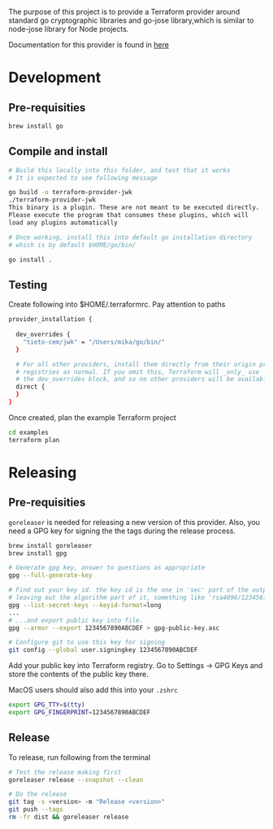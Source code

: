 The purpose of this project is to provide a Terraform provider around standard go
cryptographic libraries and go-jose library,which is similar to node-jose library 
for Node projects.

Documentation for this provider is found in [here](docs/index.md)

# Development


## Pre-requisities

```bash
brew install go
```

## Compile and install
```bash
# Build this locally into this folder, and test that it works
# It is expected to see following message

go build -o terraform-provider-jwk
./terraform-provider-jwk
This binary is a plugin. These are not meant to be executed directly.
Please execute the program that consumes these plugins, which will
load any plugins automatically

# Once working, install this into default go installation directory
# which is by default $HOME/go/bin/

go install .
```

## Testing

Create following into $HOME/.terraformrc. Pay attention to paths
```bash
provider_installation {
  
  dev_overrides {
    "tieto-cem/jwk" = "/Users/mika/go/bin/"
  }

  # For all other providers, install them directly from their origin provider
  # registries as normal. If you omit this, Terraform will _only_ use
  # the dev_overrides block, and so no other providers will be available.
  direct {
  }
}
```

Once created, plan the example Terraform project
```bash
cd examples
terraform plan
```

# Releasing

## Pre-requisities

`goreleaser` is needed for releasing a new version of this provider.
Also, you need a GPG key for signing the the tags during the release process.

```sh
brew install goreleaser
brew install gpg

# Generate gpg key, answer to questions as appropriate
gpg --full-generate-key

# Find out your key id. the key id is the one in 'sec' part of the output
# leaving out the algorithm part of it, something like 'rsa4096/1234567890ABCDEF'...
gpg --list-secret-keys --keyid-format=long
...
# ...and export public key into file. 
gpg --armor --export 1234567890ABCDEF > gpg-public-key.asc

# Configure git to use this key for signing
git config --global user.signingkey 1234567890ABCDEF
```

Add your public key into Terraform registry. Go to Settings -> GPG Keys and
store the contents of the public key there.

MacOS users should also add this into your `.zshrc`

```sh
export GPG_TTY=$(tty)
export GPG_FINGERPRINT=1234567890ABCDEF
```


## Release

To release, run following from the terminal

```sh
# Test the release making first
goreleaser release --snapshot --clean

# Do the release
git tag -s <version> -m "Release <version>"
git push --tags
rm -fr dist && goreleaser release
```
